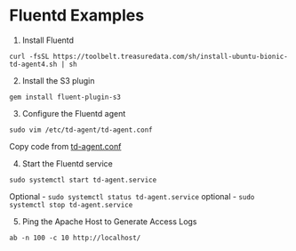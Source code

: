 # Fluentd Examples

1. Install Fluentd

```curl -fsSL https://toolbelt.treasuredata.com/sh/install-ubuntu-bionic-td-agent4.sh | sh```

2. Install the S3 plugin

```gem install fluent-plugin-s3```

3. Configure the Fluentd agent

```sudo vim /etc/td-agent/td-agent.conf```

Copy code from [td-agent.conf](https://github.com/ev2900/Fluentd_Examples/blob/main/td-agent.conf)

4. Start the Fluentd service

```sudo systemctl start td-agent.service```

Optional - ```sudo systemctl status td-agent.service```
optional - ```sudo systemctl stop td-agent.service```

5. Ping the Apache Host to Generate Access Logs

```ab -n 100 -c 10 http://localhost/```
